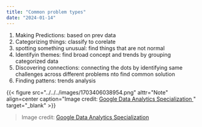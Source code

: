 ```yaml
---
title: "Common problem types"
date: "2024-01-14"
---
```


1. Making Predictions: based on prev data
2. Categorizing things: classify to corelate
3. spotting something unusual: find things that are not normal
4. Identifyin themes: find broad concept and trends by grouping categorized data
5. Discovering connections: connecting the dots by identifying same challenges across different problems nto find common solution
6. Finding pattens: trends analysis

{{< figure src="../../../images/1703406038954.png" alttr="Note" align=center caption="Image credit: [Google Data Analytics Specialization ](https://www.coursera.org/specializations/data-analytics-certificate)" target="_blank" >}}

> Image credit: [Google Data Analytics Specialization ](https://www.coursera.org/specializations/data-analytics-certificate)

